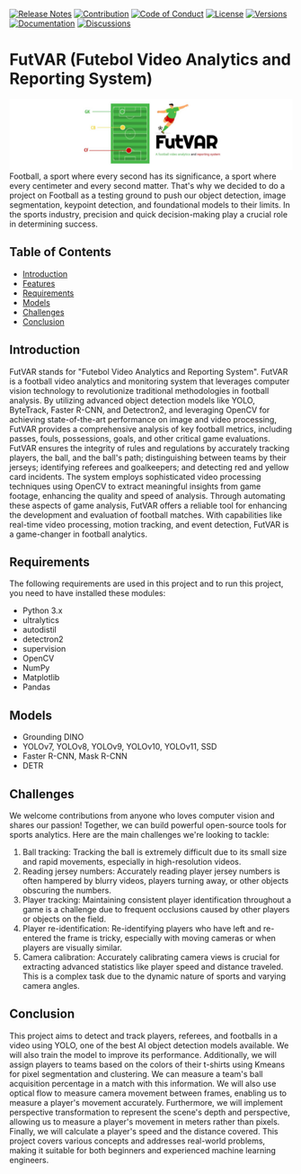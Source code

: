 [![Release Notes](https://img.shields.io/badge/releases-view-blue)](https://github.com/FutVAR)
[![Contribution](https://img.shields.io/badge/contribute-welcome-green)](https://github.com/FutVAR)
[![Code of Conduct](https://img.shields.io/badge/code%20of%20conduct-view-white)](https://github.com/FutVAR)
[![License](https://img.shields.io/badge/license-n/a-red)](https://github.com/FutVAR)
[![Versions](https://img.shields.io/badge/versions-1.0.0-orange)](https://github.com/FutVAR)
[![Documentation](https://img.shields.io/badge/documentation-view-violet)](https://github.com/FutVAR)
[![Discussions](https://img.shields.io/badge/discussions-view-yellow)](https://github.com/FutVAR)
# FutVAR (Futebol Video Analytics and Reporting System)
![FutVAR](img/futvar-bg.jpg)
Football, a sport where every second has its significance, a sport where every centimeter and every second matter. That's why we decided to do a project on Football as a testing ground to push our object detection, image segmentation, keypoint detection, and foundational models to their limits. In the sports industry, precision and quick decision-making play a crucial role in determining success.

## Table of Contents

- [Introduction](##introduction)
- [Features](#f#eatures)
- [Requirements](##requirements)
- [Models](##models)
- [Challenges](##challenges)
- [Conclusion](##conclusion)

## Introduction
FutVAR stands for "Futebol Video Analytics and Reporting System". FutVAR is a football video analytics and monitoring system that leverages computer vision technology to revolutionize traditional methodologies in  football analysis. By utilizing advanced object detection models like YOLO, ByteTrack, Faster R-CNN, and Detectron2, and leveraging OpenCV for achieving state-of-the-art performance on image and video processing, FutVAR provides a comprehensive analysis of key football metrics, including passes, fouls, possessions, goals, and other critical game evaluations. FutVAR ensures the integrity of rules and regulations by accurately tracking players, the ball, and the ball's path; distinguishing between teams by their jerseys; identifying referees and goalkeepers; and detecting red and yellow card incidents. The system employs sophisticated video processing techniques using OpenCV to extract meaningful insights from game footage, enhancing the quality and speed of analysis. Through automating these aspects of game analysis, FutVAR offers a reliable tool for enhancing the development and evaluation of football matches. With capabilities like real-time video processing, motion tracking, and event detection, FutVAR is a game-changer in football analytics.

## Requirements
The following requirements are used in this project and to run this project, you need to have installed these modules:
- Python 3.x
- ultralytics
- autodistil
- detectron2
- supervision
- OpenCV
- NumPy
- Matplotlib
- Pandas

## Models
- Grounding DINO
- YOLOv7, YOLOv8, YOLOv9, YOLOv10, YOLOv11, SSD
- Faster R-CNN, Mask R-CNN
- DETR

## Challenges
We welcome contributions from anyone who loves computer vision and shares our passion! Together, we can build powerful open-source tools for sports analytics. Here are the main challenges we're looking to tackle:

1. Ball tracking: Tracking the ball is extremely difficult due to its small size and rapid movements, especially in high-resolution videos.
2. Reading jersey numbers: Accurately reading player jersey numbers is often hampered by blurry videos, players turning away, or other objects obscuring the numbers.
3. Player tracking: Maintaining consistent player identification throughout a game is a challenge due to frequent occlusions caused by other players or objects on the field.
4. Player re-identification: Re-identifying players who have left and re-entered the frame is tricky, especially with moving cameras or when players are visually similar.
5. Camera calibration: Accurately calibrating camera views is crucial for extracting advanced statistics like player speed and distance traveled. This is a complex task due to the dynamic nature of sports and varying camera angles.

## Conclusion
This project aims to detect and track players, referees, and footballs in a video using YOLO, one of the best AI object detection models available. We will also train the model to improve its performance. Additionally, we will assign players to teams based on the colors of their t-shirts using Kmeans for pixel segmentation and clustering. We can measure a team's ball acquisition percentage in a match with this information. We will also use optical flow to measure camera movement between frames, enabling us to measure a player's movement accurately. Furthermore, we will implement perspective transformation to represent the scene's depth and perspective, allowing us to measure a player's movement in meters rather than pixels. Finally, we will calculate a player's speed and the distance covered. This project covers various concepts and addresses real-world problems, making it suitable for both beginners and experienced machine learning engineers.
